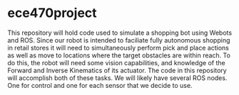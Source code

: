 # ece470project

This repository will hold code used to simulate a shopping bot using Webots and ROS.  Since our robot is intended to faciliate fully autonomous shopping in retail stores it will need to simultaneously perform pick and place actions as well as move to locations where the target obstacles are within reach.  To do this, the robot will need some vision capabilities, and knowledge of the Forward and Inverse Kinematics of its actuator.  The code in this repository will accomplish both of these tasks.  We will likely have several ROS nodes.  One for control and one for each sensor that we decide to use.  

